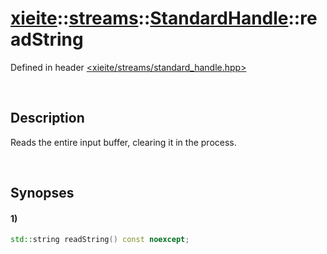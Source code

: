 # [xieite](../../../../../xieite.md)\:\:[streams](../../../../../streams.md)\:\:[StandardHandle](../../../standard_handle.md)\:\:readString
Defined in header [<xieite/streams/standard_handle.hpp>](../../../../../../include/xieite/streams/standard_handle.hpp)

&nbsp;

## Description
Reads the entire input buffer, clearing it in the process.

&nbsp;

## Synopses
#### 1)
```cpp
std::string readString() const noexcept;
```
